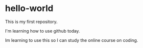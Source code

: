# hello-world
This is my first repository.

I'm learning how to use github today.

Im learning to use this so I can study the online course on coding. 
